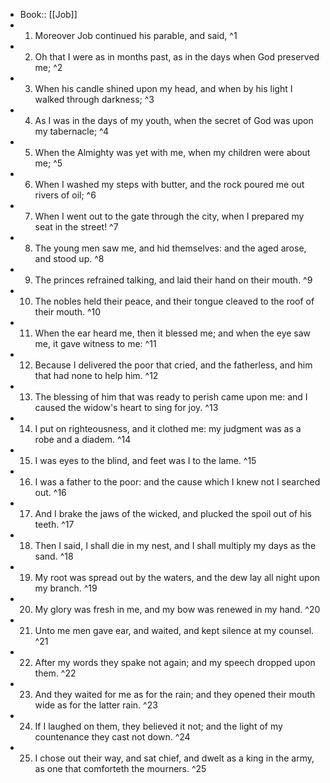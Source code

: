 - Book:: [[Job]]
- 1. Moreover Job continued his parable, and said, ^1
- 2. Oh that I were as in months past, as in the days when God preserved me; ^2
- 3. When his candle shined upon my head, and when by his light I walked through darkness; ^3
- 4. As I was in the days of my youth, when the secret of God was upon my tabernacle; ^4
- 5. When the Almighty was yet with me, when my children were about me; ^5
- 6. When I washed my steps with butter, and the rock poured me out rivers of oil; ^6
- 7. When I went out to the gate through the city, when I prepared my seat in the street! ^7
- 8. The young men saw me, and hid themselves: and the aged arose, and stood up. ^8
- 9. The princes refrained talking, and laid their hand on their mouth. ^9
- 10. The nobles held their peace, and their tongue cleaved to the roof of their mouth. ^10
- 11. When the ear heard me, then it blessed me; and when the eye saw me, it gave witness to me: ^11
- 12. Because I delivered the poor that cried, and the fatherless, and him that had none to help him. ^12
- 13. The blessing of him that was ready to perish came upon me: and I caused the widow's heart to sing for joy. ^13
- 14. I put on righteousness, and it clothed me: my judgment was as a robe and a diadem. ^14
- 15. I was eyes to the blind, and feet was I to the lame. ^15
- 16. I was a father to the poor: and the cause which I knew not I searched out. ^16
- 17. And I brake the jaws of the wicked, and plucked the spoil out of his teeth. ^17
- 18. Then I said, I shall die in my nest, and I shall multiply my days as the sand. ^18
- 19. My root was spread out by the waters, and the dew lay all night upon my branch. ^19
- 20. My glory was fresh in me, and my bow was renewed in my hand. ^20
- 21. Unto me men gave ear, and waited, and kept silence at my counsel. ^21
- 22. After my words they spake not again; and my speech dropped upon them. ^22
- 23. And they waited for me as for the rain; and they opened their mouth wide as for the latter rain. ^23
- 24. If I laughed on them, they believed it not; and the light of my countenance they cast not down. ^24
- 25. I chose out their way, and sat chief, and dwelt as a king in the army, as one that comforteth the mourners. ^25
